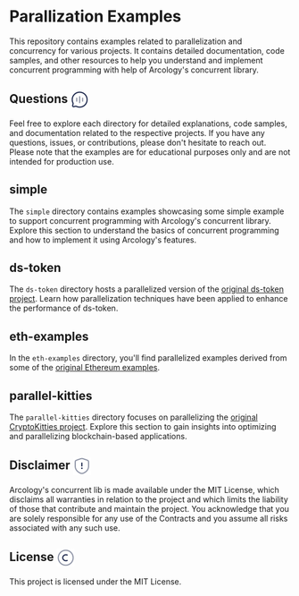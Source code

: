 # Parallization Examples

This repository contains examples related to parallelization and concurrency for various projects. It contains detailed documentation, code samples, and other resources to help you understand and implement concurrent programming with help of Arcology's concurrent library. 

<h2> Questions  <img align="center" height="32" src="./img/chat.svg">  </h2>

Feel free to explore each directory for detailed explanations, code samples, and documentation related to the respective projects. If you have any questions, issues, or contributions, please don't hesitate to reach out. Please note that the examples are for educational purposes only and are not intended for production use.

## simple

The `simple` directory contains examples showcasing some simple example to support concurrent programming with Arcology's concurrent library. Explore this section to understand the basics of concurrent programming and how to implement it using Arcology's features.

## ds-token

The `ds-token` directory hosts a parallelized version of the [original ds-token project](https://github.com/dapphub/ds-token). Learn how parallelization techniques have been applied to enhance the performance of ds-token.

## eth-examples

In the `eth-examples` directory, you'll find parallelized examples derived from some of the [original Ethereum examples](https://docs.soliditylang.org/en/v0.8.24/solidity-by-example.html). 

## parallel-kitties

The `parallel-kitties` directory focuses on parallelizing the [original CryptoKitties project](https://github.com/dapperlabs/cryptokitties-bounty). Explore this section to gain insights into optimizing and parallelizing blockchain-based applications.

<h2> Disclaimer  <img align="center" height="32" src="./img/warning.svg">  </h2>

Arcology's concurrent lib is made available under the MIT License, which disclaims all warranties in relation to the project and which limits the liability of those that contribute and maintain the project. You acknowledge that you are solely responsible for any use of the Contracts and you assume all risks associated with any such use.

<h2> License  <img align="center" height="32" src="./img/copyright.svg">  </h2>

This project is licensed under the MIT License.
